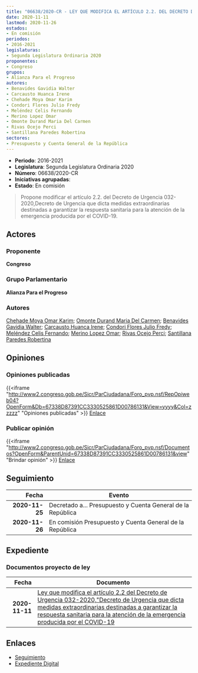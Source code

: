 ```yaml
---
title: "06638/2020-CR - LEY QUE MODIFICA EL ARTÍCULO 2.2. DEL DECRETO DE URGENCIA 032-2020, DECRETO DE URGENCIA QUE DICTA MEDIDAS EXTRAORDINARIAS DESTINADAS A GARANTIZAR LA RESPUESTA SANITARIA PARA LA ATENCIÓN DE LA EMERGENCIA PRODUCIDA POR EL COVID-19"
date: 2020-11-11
lastmod: 2020-11-26
estados:
- En comisión
periodos:
- 2016-2021
legislaturas:
- Segunda Legislatura Ordinaria 2020
proponentes:
- Congreso
grupos:
- Alianza Para el Progreso
autores:
- Benavides Gavidia Walter
- Carcausto Huanca Irene
- Chehade Moya Omar Karim
- Condori Flores Julio Fredy
- Meléndez Celis Fernando
- Merino Lopez Omar
- Omonte Durand Maria Del Carmen
- Rivas Ocejo Perci
- Santillana Paredes Robertina
sectores:
- Presupuesto y Cuenta General de la República
---
```

- **Periodo**: 2016-2021
- **Legislatura**: Segunda Legislatura Ordinaria 2020
- **Número**: 06638/2020-CR
- **Iniciativas agrupadas**: 
- **Estado**: En comisión

> Propone modificar el artículo 2.2. del Decreto de Urgencia 032-2020,Decreto de Urgencia que dicta medidas extraordinarias destinadas a garantizar la respuesta sanitaria para la atención de la emergencia producida por el COVID-19.


## Actores

### Proponente

**Congreso**

### Grupo Parlamentario

**Alianza Para el Progreso**

### Autores

[Chehade Moya Omar Karim](mailto:mailto:ochehade@congreso.gob.pe); [Omonte Durand Maria Del Carmen](mailto:mailto:momonte@congreso.gob.pe); [Benavides Gavidia Walter](mailto:mailto:wbenavides@congreso.gob.pe); [Carcausto Huanca Irene](mailto:mailto:icarcausto@congreso.gob.pe); [Condori Flores Julio Fredy](mailto:mailto:jcondori@congreso.gob.pe); [Meléndez Celis Fernando](mailto:mailto:fmelendez@congreso.gob.pe); [Merino Lopez Omar](mailto:mailto:omerino@congreso.gob.pe); [Rivas Ocejo Perci](mailto:mailto:privas@congreso.gob.pe); [Santillana Paredes Robertina](mailto:mailto:rsantillana@congreso.gob.pe)

## Opiniones

### Opiniones publicadas

{{<iframe "http://www2.congreso.gob.pe/Sicr/ParCiudadana/Foro_pvp.nsf/RepOpiweb04?OpenForm&Db=67338D87391CC3330525861D00786131&View=yyyy&Col=zzzzz" "Opiniones publicadas" >}}
[Enlace](http://www2.congreso.gob.pe/Sicr/ParCiudadana/Foro_pvp.nsf/RepOpiweb04?OpenForm&Db=67338D87391CC3330525861D00786131&View=yyyy&Col=zzzzz)

### Publicar opinión

{{<iframe "http://www2.congreso.gob.pe/Sicr/ParCiudadana/Foro_pvp.nsf/Documentos?OpenForm&ParentUnid=67338D87391CC3330525861D00786131&view" "Brindar opinión" >}}
[Enlace](http://www2.congreso.gob.pe/Sicr/ParCiudadana/Foro_pvp.nsf/Documentos?OpenForm&ParentUnid=67338D87391CC3330525861D00786131&view)


## Seguimiento

| Fecha | Evento |
|------:|--------|
| **2020-11-25** | Decretado a... Presupuesto y Cuenta General de la República |
| **2020-11-26** | En comisión Presupuesto y Cuenta General de la República |

## Expediente

### Documentos proyecto de ley

| Fecha | Documento |
|------:|-----------|
| **2020-11-11** | [Ley que modifica el artículo 2.2 del Decreto de Urgencia 032-2020,"Decreto de Urgencia que dicta medidas extraordinarias destinadas a garantizar la respuesta sanitaria para la atención de la emergencia producida por el COVID-19](https://leyes.congreso.gob.pe/Documentos/2016_2021/Proyectos_de_Ley_y_de_Resoluciones_Legislativas/PL0663820201111..pdf) |

## Enlaces

- [Seguimiento](http://www2.congreso.gob.pe/Sicr/TraDocEstProc/CLProLey2016.nsf/f7fff46988ca05b1052578e100829cc7/fa6a595b97a4f7990525861e000376b4?OpenDocument)
- [Expediente Digital](http://www2.congreso.gob.pe/Sicr/TraDocEstProc/Expvirt_2011.nsf/visbusqptramdoc1621/06638?opendocument)

